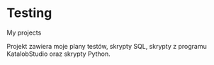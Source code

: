 # Testing
My projects

Projekt zawiera moje plany testów, skrypty SQL, skrypty z programu KatalobStudio oraz skrypty Python.
